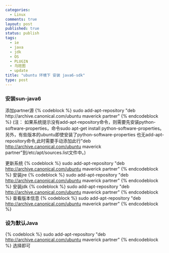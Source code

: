 ```yaml
--- 
categories: 
  - Linux
comments: true
layout: post
published: true
status: publish
tags: 
  - ie
  - java
  - jdk
  - OS
  - PLUGIN
  - 乌班图
  - update
title: "ubuntu 环境下 安装 java6-sdk"
type: post
---
```

<span style="line-height: 18px;"> </span>

<h3><span class="mw-headline">安装sun-java6</span></h3>添加partner源
{% codeblock %}
sudo add-apt-repository "deb http://archive.canonical.com/ubuntu maverick partner"
{% endcodeblock %}
(注：  如果系统提示没有add-apt-repository命令，则需要先安装python-software-properties，命令sudo  apt-get install  python-software-properties。另外，有些版本的ubuntu即使安装了python-software-properties 也无add-apt-repository命令,此时需要手动添加此行"deb <a class="external free" title="http://archive.canonical.com/ubuntu" rel="nofollow" href="http://archive.canonical.com/ubuntu">http://archive.canonical.com/ubuntu</a> maverick partner"到/etc/apt/sources.list文件中。)

更新系统
{% codeblock %}
sudo add-apt-repository "deb http://archive.canonical.com/ubuntu maverick partner"
{% endcodeblock %}
安装jre
{% codeblock %}
sudo add-apt-repository "deb http://archive.canonical.com/ubuntu maverick partner"
{% endcodeblock %}
安装jdk
{% codeblock %}
sudo add-apt-repository "deb http://archive.canonical.com/ubuntu maverick partner"
{% endcodeblock %}
查看版本信息
{% codeblock %}
sudo add-apt-repository "deb http://archive.canonical.com/ubuntu maverick partner"
{% endcodeblock %}
<a id=".E8.AE.BE.E4.B8.BA.E9.BB.98.E8.AE.A4Java" name=".E8.AE.BE.E4.B8.BA.E9.BB.98.E8.AE.A4Java"></a><h3><span class="mw-headline">设为默认Java</span></h3>
{% codeblock %}
sudo add-apt-repository "deb http://archive.canonical.com/ubuntu maverick partner"
{% endcodeblock %}
选择即可 

 
